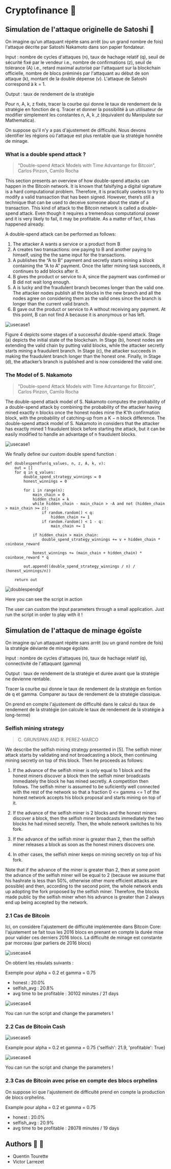 # Cryptofinance :cactus:

## Simulation de l'attaque originelle de Satoshi :racehorse:

On imagine qu'un attaquant répète sans arrêt (ou un grand nombre de fois) l'attaque décrite par Satoshi Nakamoto dans son papier fondateur.

Input : nombre de cycles d'attaques (n), taux de hachage relatif (q), seuil de sécurité fixé par le vendeur i.e., nombre de confirmations (z), seuil de tolérance (A) i.e., retard maximal autorisé par l'attaquant sur la blockchain officielle, nombre de blocs préminés par l'attaquant au début de son attaque (k), montant de la double dépense (v). L'attaque de Satoshi correspond à k = 1.

Output : taux de rendement de la stratégie

Pour n, A, k, z fixés, tracer la courbe qui donne le taux de rendement de la stratégie en fonction de q. Tracer et donner la possibilité à un utilisateur de modifier simplement les constantes n, A, k ,z (équivalent du Manipulate sur Mathematica).

On suppose qu'il n'y a pas d'ajustement de difficulté. Nous devons identifier les régions où l'attaque est plus rentable que la stratégie honnête de minage.

### What is a double spend attack ?

> "Double-spend Attack Models with Time Advantange for Bitcoin", Carlos Pinzon, Camilo Rocha

This section presents an overview of how double-spend attacks can happen in the Bitcoin network. It is known that falsifying a digital signature is a hard computational problem.
Therefore, it is practically useless to try to modify a valid transaction that has been signed. However, there’s still a technique that can be used to deceive someone about
the state of a transaction. This kind of attack to the Bitcoin network is called a double-spend attack. Even though it requires a tremendous computational power
and it is very likely to fail, it may be profitable. As a matter of fact, it has happened already.

A double-spend attack can be performed as follows:

1. The attacker A wants a service or a product from B
2. A creates two transactions: one paying to B and another paying to himself, using the the same input for the transactions.
3. A publishes the “A to B” payment and secretly starts mining a block containing the “A to A” payment. Once the latter mining task succeeds, it continues to add blocks after it.
4. B gives the product or service to A, since the payment was confirmed or B did not wait long enough.
5. A is lucky and the fraudulent branch becomes longer than the valid one. The attacker nodes publish all the blocks in the new branch and all the nodes agree on considering them as the valid ones since the branch is longer than the current valid branch.
6. B gave out the product or service to A without receiving any payment. At this point, B can not find A because it is anonymous or has left.

![usecase1](https://github.com/Shraneid/DoubleSpendSelfishSimulation/blob/main/Crypto/docs/DoubleSpend.JPG)

Figure 4 depicts some stages of a successful double-spend attack. Stage (a) depicts the initial state of the blockchain. In Stage (b), honest nodes are extending
the valid chain by putting valid blocks, while the attacker secretly starts mining a fraudulent branch. In Stage (c), the attacker succeeds in making the fraudulent
branch longer than the honest one. Finally, in Stage (d), the attacker’s branch is published and is now considered the valid one.

### The Model of S. Nakamoto

> "Double-spend Attack Models with Time Advantange for Bitcoin", Carlos Pinzon, Camilo Rocha

The double-spend attack model of S. Nakamoto computes the probability of a double-spend attack by combining the probability of the attacker having mined
exactly n blocks once the honest nodes mine the K’th confirmation block, with the probability of catching-up from a K − n block difference. The double-spend
attack model of S. Nakamoto in considers that the attacker has exactly mined 1 fraudulent block before starting the attack, but it can be easily modified to handle
an advantage of n fraudulent blocks.

![usecase1](https://github.com/Shraneid/DoubleSpendSelfishSimulation/blob/main/Crypto/docs/AttackersPotentialProgress.JPG)

We finally define our custom double spend function :

```
def doublespendfun(q_values, n, z, A, k, v):
    out = []
    for q in q_values:
        double_spend_strategy_winnings = 0
        honest_winnings = 0

        for i in range(n):
            main_chain = 0
            hidden_chain = k
            while hidden_chain - main_chain > -A and not (hidden_chain > main_chain >= z):
                if random.random() < q:
                    hidden_chain += 1
                if random.random() < 1 - q:
                    main_chain += 1

            if hidden_chain > main_chain:
                double_spend_strategy_winnings += v + hidden_chain * coinbase_reward

            honest_winnings += (main_chain + hidden_chain) * coinbase_reward * q

        out.append((double_spend_strategy_winnings / n) / (honest_winnings/n))

    return out
```

![doublespendgif](https://github.com/Shraneid/DoubleSpendSelfishSimulation/blob/main/Crypto/docs/doublespend.gif)

Here you can see the script in action

The user can custom the input parameters through a small application. Just run the script in order to play with it !

## Simulation de l'attaque de minage égoïste

On imagine qu'un attaquant répète sans arrêt (ou un grand nombre de fois) la stratégie déviante de minage égoïste.

Input : nombre de cycles d'attaques (n), taux de hachage relatif (q), connectivité de l'attaquant (gamma)

Output : taux de rendement de la stratégie et durée avant que la stratégie ne devienne rentable.

Tracer la courbe qui donne le taux de rendement de la stratégie en fontion de q et gamma. Comparer au taux de rendement de la stratégie classique.

On prend en compte l'ajustement de difficulté dans le calcul du taux de rendement de la stratégie (on calcule le taux de rendement de la stratégie à long-terme)

### Selfish mining strategy

> C. GRUNSPAN AND R. PEREZ-MARCO

We describe the selfish mining strategy presented in [5]. The selfish miner attack
starts by validating and not broadcasting a block, then continuing mining secretly on
top of this block. Then he proceeds as follows:

1. If the advance of the selfish miner is only equal to 1 block and the honest
   miners discover a block then the selfish miner broadcasts immediately the
   block he has mined secretly. A competition then follows. The selfish miner is
   assumed to be suficiently well connected with the rest of the network so that
   a fraction 0 <= gamma <= 1 of the honest network accepts his block proposal and
   starts mining on top of it.

2. If the advance of the selfish miner is 2 blocks and the honest miners discover
   a block, then the selfish miner broadcasts immediately the two blocks he had
   mined secretly. Then, the whole network switches to his fork.

3. If the advance of the selfish miner is greater than 2, then the selfish miner
   releases a block as soon as the honest miners discovers one.

4. In other cases, the selfish miner keeps on mining secretly on top of his fork.

Note that if the advance of the miner is greater than 2, then at some point the
advance of the selfish miner will be equal to 2 (because we assume that his hashrate is
less than 50%, otherwise other more efficient attacks are possible) and then, according
to the second point, the whole network ends up adopting the fork proposed by the
selfish miner. Therefore, the blocks made public by the selfish miner when his advance
is greater than 2 always end up being accepted by the network.

### 2.1 Cas de Bitcoin

Ici, on considère l'ajustement de difficulté implémentée dans Bitcoin Core: l'ajustement se fait tous les 2016 blocs en prenant en compte la durée mise pour valider ces derniers 2016 blocs. La difficulté de minage est constante par morceau (par parliers de 2016 blocs)

![usecase4](https://github.com/Shraneid/DoubleSpendSelfishSimulation/blob/main/Crypto/docs/Corollaire.JPG)

On obtient les résulats suivants :

Exemple pour alpha = 0.2 et gamma = 0.75

- honest : 20.0%
- selfish_avg : 20.8%
- avg time to be profitable : 30102 minutes / 21 days

![usecase4](https://github.com/Shraneid/DoubleSpendSelfishSimulation/blob/main/Crypto/docs/bitcoin.png)

You can run the script and change the parameters !

### 2.2 Cas de Bitcoin Cash

![usecase5](https://github.com/Shraneid/DoubleSpendSelfishSimulation/blob/main/Crypto/docs/bcashcase.JPG)

Example pour alpha = 0.2 et gamma = 0.75
{'selfish': 21.9, 'profitable': True}

![usecase4](https://github.com/Shraneid/DoubleSpendSelfishSimulation/blob/main/Crypto/docs/bcash.png)

You can run the script and change the parameters !

### 2.3 Cas de Bitcoin avec prise en compte des blocs orphelins

On suppose ici que l'ajustement de difficulté prend en compte la production de blocs orphelins.

Example pour alpha = 0.2 et gamma = 0.75

- honest : 20.0%
- selfish_avg : 20.9%
- avg time to be profitable : 28078 minutes / 19 days

## Authors :couple_with_heart: :two_men_holding_hands:

- Quentin Tourette
- Victor Larrezet
